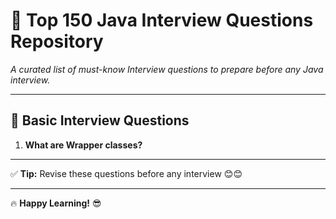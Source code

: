 # 🚀 **Top 150 Java Interview Questions Repository**  
*A curated list of must-know Interview questions to prepare before any Java interview.*  

---
## 📌 **Basic Interview Questions** 

1. **What are Wrapper classes?**

---

✅ **Tip:** Revise these questions before any interview 😊😊  

---

🔥 **Happy Learning!** 😎  
